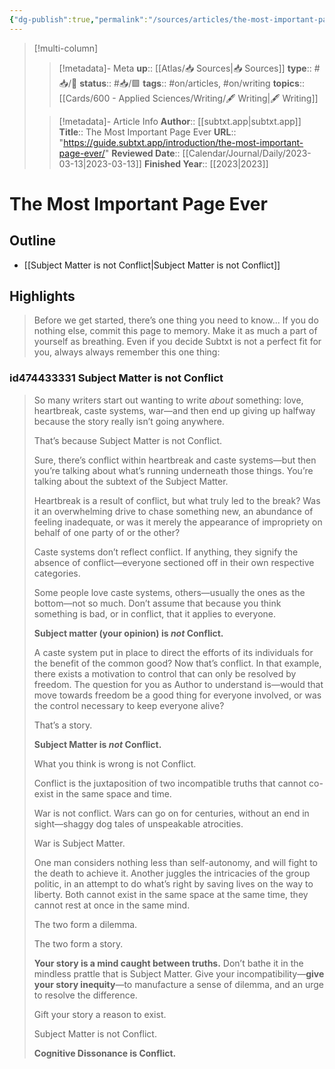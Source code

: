 ```yaml
---
{"dg-publish":true,"permalink":"/sources/articles/the-most-important-page-ever/"}
---
```


> [!multi-column]
>
>> [!metadata]- Meta
>> **up**:: [[Atlas/📥 Sources\|📥 Sources]]
>> **type**:: #📥/📰 
>> **status**:: #📥/🟩 
>> **tags**:: #on/articles, #on/writing
>> **topics**:: [[Cards/600 - Applied Sciences/Writing/🖋 Writing\|🖋 Writing]]
>
>> [!metadata]- Article Info
>> **Author**:: [[subtxt.app\|subtxt.app]]
>> **Title**:: The Most Important Page Ever
>> **URL**:: "https://guide.subtxt.app/introduction/the-most-important-page-ever/"
>> **Reviewed Date**:: [[Calendar/Journal/Daily/2023-03-13\|2023-03-13]]
>> **Finished Year**:: [[2023\|2023]]

# The Most Important Page Ever

## Outline 
- [[Subject Matter is not Conflict\|Subject Matter is not Conflict]]

## Highlights

> Before we get started, there’s one thing you need to know...
> If you do nothing else, commit this page to memory. Make it as much a part of yourself as breathing. Even if you decide Subtxt is not a perfect fit for you, always always remember this one thing:

### id474433331 Subject Matter is not Conflict

> So many writers start out wanting to write *about* something: love, heartbreak, caste systems, war—and then end up giving up halfway because the story really isn’t going anywhere.
> 
> That’s because Subject Matter is not Conflict.
> 
> Sure, there’s conflict within heartbreak and caste systems—but then you’re talking about what’s running underneath those things. You’re talking about the subtext of the Subject Matter.
> 
> Heartbreak is a result of conflict, but what truly led to the break? Was it an overwhelming drive to chase something new, an abundance of feeling inadequate, or was it merely the appearance of impropriety on behalf of one party of or the other?
> 
> Caste systems don’t reflect conflict. If anything, they signify the absence of conflict—everyone sectioned off in their own respective categories.
> 
> Some people love caste systems, others—usually the ones as the bottom—not so much. Don’t assume that because you think something is bad, or in conflict, that it applies to everyone.
> 
> **Subject matter (your opinion) is *not* Conflict.**
> 
> A caste system put in place to direct the efforts of its individuals for the benefit of the common good? Now that’s conflict. In that example, there exists a motivation to control that can only be resolved by freedom. The question for you as Author to understand is—would that move towards freedom be a good thing for everyone involved, or was the control necessary to keep everyone alive?
> 
> That’s a story.
> 
> **Subject Matter is *not* Conflict.**
> 
> What you think is wrong is not Conflict.
> 
> Conflict is the juxtaposition of two incompatible truths that cannot co-exist in the same space and time.
> 
> War is not conflict. Wars can go on for centuries, without an end in sight—shaggy dog tales of unspeakable atrocities.
> 
> War is Subject Matter.
> 
> One man considers nothing less than self-autonomy, and will fight to the death to achieve it. Another juggles the intricacies of the group politic, in an attempt to do what’s right by saving lives on the way to liberty. Both cannot exist in the same space at the same time, they cannot rest at once in the same mind.
> 
> The two form a dilemma.
> 
> The two form a story.
> 
> **Your story is a mind caught between truths.** Don’t bathe it in the mindless prattle that is Subject Matter. Give your incompatibility—**give your story inequity**—to manufacture a sense of dilemma, and an urge to resolve the difference.
> 
> Gift your story a reason to exist.
> 
> Subject Matter is not Conflict.
> 
> **Cognitive Dissonance is Conflict.**

